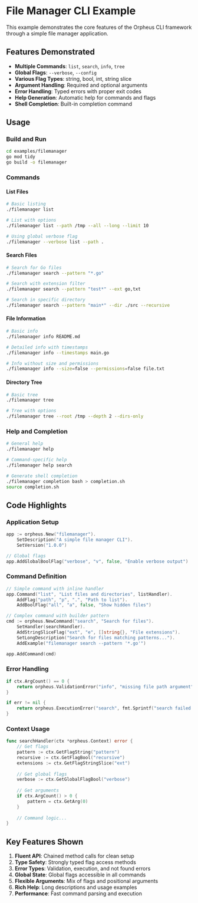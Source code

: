 # File Manager CLI Example

This example demonstrates the core features of the Orpheus CLI framework through a simple file manager application.

## Features Demonstrated

- **Multiple Commands**: `list`, `search`, `info`, `tree`
- **Global Flags**: `--verbose`, `--config`
- **Various Flag Types**: string, bool, int, string slice
- **Argument Handling**: Required and optional arguments
- **Error Handling**: Typed errors with proper exit codes
- **Help Generation**: Automatic help for commands and flags
- **Shell Completion**: Built-in completion command

## Usage

### Build and Run

```bash
cd examples/filemanager
go mod tidy
go build -o filemanager
```

### Commands

#### List Files
```bash
# Basic listing
./filemanager list

# List with options
./filemanager list --path /tmp --all --long --limit 10

# Using global verbose flag
./filemanager --verbose list --path .
```

#### Search Files
```bash
# Search for Go files
./filemanager search --pattern "*.go"

# Search with extension filter
./filemanager search --pattern "test*" --ext go,txt

# Search in specific directory
./filemanager search --pattern "main*" --dir ./src --recursive
```

#### File Information
```bash
# Basic info
./filemanager info README.md

# Detailed info with timestamps
./filemanager info --timestamps main.go

# Info without size and permissions
./filemanager info --size=false --permissions=false file.txt
```

#### Directory Tree
```bash
# Basic tree
./filemanager tree

# Tree with options
./filemanager tree --root /tmp --depth 2 --dirs-only
```

### Help and Completion

```bash
# General help
./filemanager help

# Command-specific help
./filemanager help search

# Generate shell completion
./filemanager completion bash > completion.sh
source completion.sh
```

## Code Highlights

### Application Setup
```go
app := orpheus.New("filemanager").
    SetDescription("A simple file manager CLI").
    SetVersion("1.0.0")

// Global flags
app.AddGlobalBoolFlag("verbose", "v", false, "Enable verbose output")
```

### Command Definition
```go
// Simple command with inline handler
app.Command("list", "List files and directories", listHandler).
    AddFlag("path", "p", ".", "Path to list").
    AddBoolFlag("all", "a", false, "Show hidden files")

// Complex command with builder pattern
cmd := orpheus.NewCommand("search", "Search for files").
    SetHandler(searchHandler).
    AddStringSliceFlag("ext", "e", []string{}, "File extensions").
    SetLongDescription("Search for files matching patterns...").
    AddExample("filemanager search --pattern '*.go'")

app.AddCommand(cmd)
```

### Error Handling
```go
if ctx.ArgCount() == 0 {
    return orpheus.ValidationError("info", "missing file path argument")
}

if err != nil {
    return orpheus.ExecutionError("search", fmt.Sprintf("search failed: %v", err))
}
```

### Context Usage
```go
func searchHandler(ctx *orpheus.Context) error {
    // Get flags
    pattern := ctx.GetFlagString("pattern")
    recursive := ctx.GetFlagBool("recursive")
    extensions := ctx.GetFlagStringSlice("ext")
    
    // Get global flags
    verbose := ctx.GetGlobalFlagBool("verbose")
    
    // Get arguments
    if ctx.ArgCount() > 0 {
        pattern = ctx.GetArg(0)
    }
    
    // Command logic...
}
```

## Key Features Shown

1. **Fluent API**: Chained method calls for clean setup
2. **Type Safety**: Strongly typed flag access methods
3. **Error Types**: Validation, execution, and not found errors
4. **Global State**: Global flags accessible in all commands
5. **Flexible Arguments**: Mix of flags and positional arguments
6. **Rich Help**: Long descriptions and usage examples
7. **Performance**: Fast command parsing and execution
